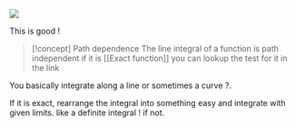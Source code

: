 ![](https://www.youtube.com/watch?v=dnGDmZynvYY) 

This is good !

>[!concept] Path dependence
>The line integral of a function is path independent if it is [[Exact function]] you can lookup the test for it in the link 

You basically integrate along a line or sometimes a curve ?. 

If it is exact, rearrange the integral into something easy and integrate with given limits. like a definite integral ! 
if not. 


